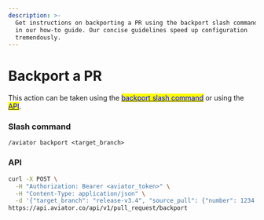 ```yaml
---
description: >-
  Get instructions on backporting a PR using the backport slash command or API
  in our how-to guide. Our concise guidelines speed up configuration
  tremendously.
---
```


# Backport a PR

This action can be taken using the [<mark style="color:blue;">backport slash command</mark>](https://docs.aviator.co/reference/slash-commands#backport) or using the [<mark style="color:blue;">API</mark>](https://docs.aviator.co/reference/api-documentation#pullrequest).

### Slash command

```
/aviator backport <target_branch>
```

### API

```bash
curl -X POST \
  -H "Authorization: Bearer <aviator_token>" \
  -H "Content-Type: application/json" \
  -d '{"target_branch": "release-v3.4", "source_pull": {"number": 1234, "repository": {"name": "repo_name", "org": "org_name"}}}' \
https://api.aviator.co/api/v1/pull_request/backport
```
